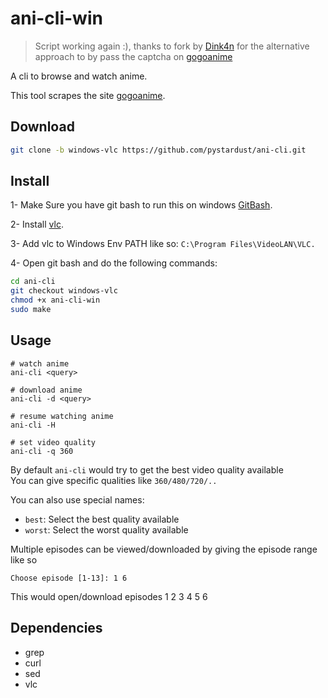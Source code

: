 # ani-cli-win

> Script working again :), thanks to fork by
> [Dink4n](https://github.com/Dink4n/ani-cli) for the alternative approach to
> by pass the captcha on [gogoanime](https://gogoanime.vc)

A cli to browse and watch anime.

This tool scrapes the site [gogoanime](https://gogoanime.pe).


## Download
```bash
git clone -b windows-vlc https://github.com/pystardust/ani-cli.git
```

## Install
1- Make Sure you have git bash to run this on windows [GitBash](https://git-scm.com/downloads).

2- Install [vlc](https://www.videolan.org/).

3- Add vlc to Windows Env PATH like so: ``C:\Program Files\VideoLAN\VLC.``

4- Open git bash and do the following commands: 

```bash
cd ani-cli
git checkout windows-vlc
chmod +x ani-cli-win
sudo make
```

## Usage

	# watch anime
	ani-cli <query>

	# download anime
	ani-cli -d <query>

	# resume watching anime
	ani-cli -H

	# set video quality
	ani-cli -q 360

By default `ani-cli` would try to get the best video quality available  
You can give specific qualities like `360/480/720/..`

You can also use special names:

* `best`: Select the best quality available
* `worst`: Select the worst quality available


Multiple episodes can be viewed/downloaded by giving the episode range like so

	Choose episode [1-13]: 1 6

This would open/download episodes 1 2 3 4 5 6

## Dependencies

* grep
* curl
* sed
* vlc
